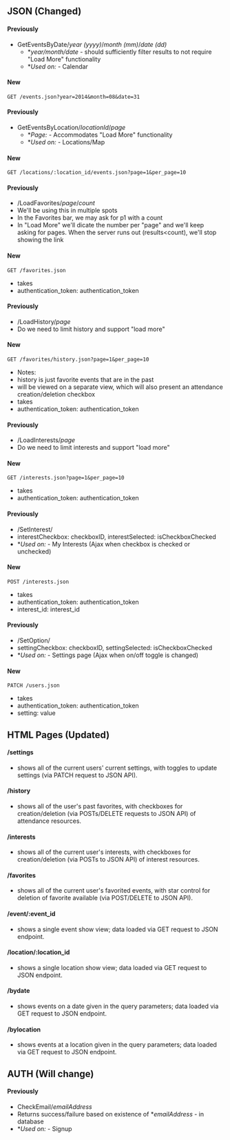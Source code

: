 ## JSON (Changed)
#### Previously 
- GetEventsByDate/*year (yyyy)*/*month (mm)*/*date (dd)*
  - **year/month/date*  - should sufficiently filter results to not require "Load More" functionality
  - **Used on:*  - Calendar

#### New 
```
GET /events.json?year=2014&month=08&date=31
```

#### Previously 
- GetEventsByLocation/*locationId*/*page*
  - **Page:*  - Accommodates "Load More" functionality
  - **Used on:*  - Locations/Map

#### New 
```
GET /locations/:location_id/events.json?page=1&per_page=10
```

#### Previously 
-  /LoadFavorites/*page*/*count*
  - We'll be using this in multiple spots
  - In the Favorites bar, we may ask for p1 with a count
  - In "Load More" we'll dicate the number per "page" and we'll keep asking for pages. When the server runs out (results<count), we'll stop showing the link

#### New 
```
GET /favorites.json
```
-  takes
  - authentication_token: authentication_token

#### Previously 
-  /LoadHistory/*page*
  - Do we need to limit history and support "load more"

#### New 
```
GET /favorites/history.json?page=1&per_page=10
```
-  Notes: 
  - history is just favorite events that are in the past
  - will be viewed on a separate view, which will also present an attendance creation/deletion checkbox
-  takes
  - authentication_token: authentication_token

#### Previously 
-  /LoadInterests/*page*
  - Do we need to limit interests and support "load more"

#### New 
```
GET /interests.json?page=1&per_page=10
```
-  takes
  - authentication_token: authentication_token

#### Previously 
-  /SetInterest/
  - interestCheckbox: checkboxID,
  interestSelected: isCheckboxChecked
  - **Used on:*  - My Interests (Ajax when checkbox is checked or unchecked)

#### New 
```
POST /interests.json
```
-  takes
  - authentication_token: authentication_token
  - interest_id: interest_id

#### Previously 
-  /SetOption/
  - settingCheckbox: checkboxID,
  settingSelected: isCheckboxChecked
  - **Used on:*  - Settings page (Ajax when on/off toggle is changed)

#### New 
```
PATCH /users.json
```
-  takes
  - authentication_token: authentication_token
  - setting: value

## HTML Pages (Updated)
#### /settings
- shows all of the current users' current settings, with toggles to update settings (via PATCH request to JSON API). 

#### /history
- shows all of the user's past favorites, with checkboxes for creation/deletion (via POSTs/DELETE requests to JSON API) of attendance resources.

#### /interests
- shows all of the current user's interests, with checkboxes for creation/deletion (via POSTs to JSON API) of interest resources.

#### /favorites
- shows all of the current user's favorited events, with star control for deletion of favorite available (via POST/DELETE to JSON API).

#### /event/:event_id
- shows a single event show view; data loaded via GET request to JSON endpoint.

#### /location/:location_id
- shows a single location show view; data loaded via GET request to JSON endpoint.

#### /bydate
- shows events on a date given in the query parameters; data loaded via GET request to JSON endpoint.

#### /bylocation
- shows events at a location given in the query parameters; data loaded via GET request to JSON endpoint.

## AUTH (Will change)
#### Previously 
-  CheckEmail/*emailAddress*
  - Returns success/failure based on existence of **emailAddress*  - in database
  - **Used on:*  - Signup
